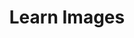 ---
layout: bookmark
title: Learn Images
tags:
  - Bookmarks
  - Resources
created: '2023-04-15T09:25:17.308Z'
link: https://web.dev/learn/images/
id: 557849748
excerpt: An in-depth course on images for the web.
image: >-
  https://web-dev.imgix.net/image/kheDArv5csY6rvQUJDbWRscckLr1/MadRbq0upSrYMQ1ksYrQ.png?auto=format&fit=max&w=1200&fm=auto
---